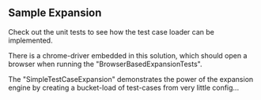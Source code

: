 ﻿Sample Expansion
----------------

Check out the unit tests to see how the test case loader can be implemented.

There is a chrome-driver embedded in this solution, which should open a browser when running the "BrowserBasedExpansionTests".

The "SimpleTestCaseExpansion" demonstrates the power of the expansion engine by creating a bucket-load of test-cases from very little config...